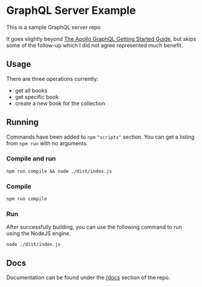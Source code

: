 # GraphQL Server Example

This is a sample GraphQL server repo

It goes slightly beyond [The Apollo GraphQL Getting Started Guide](https://www.apollographql.com/docs/apollo-server/getting-started/), but skips some of the follow-up which I did not agree represented much benefit.

## Usage

There are three operations currently:

- get all books
- get specific book
- create a new book for the collection

## Running

Commands have been added to `npm` `"scripts"` section. You can get a listing from `npm run` with no arguments.

### Compile and run

`npm run compile && node ./dist/index.js`

### Compile

`npm run compile`

### Run

After successfully building, you can use the following command to run using the NodeJS engine.

`node ./dist/index.js`

## Docs

Documentation can be found under the [/docs](/docs) section of the repo.
